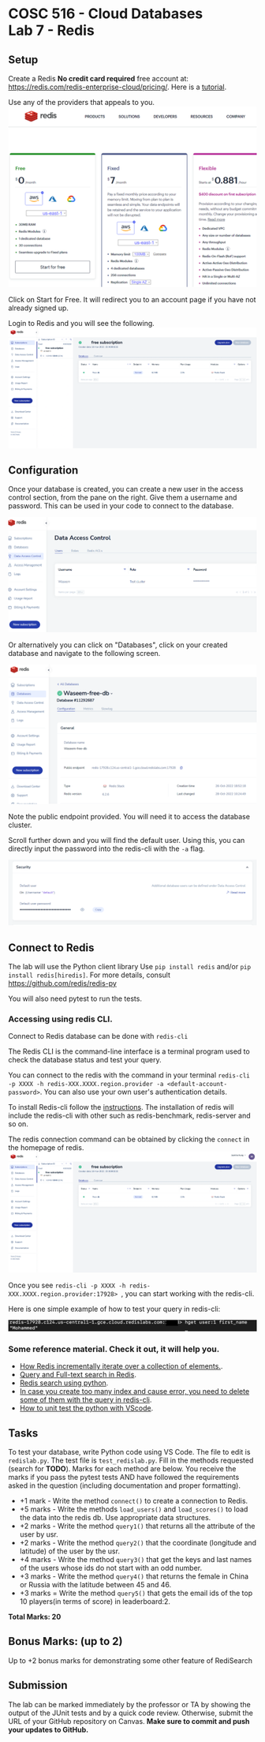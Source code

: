 # COSC 516 - Cloud Databases<br/>Lab 7 - Redis

## Setup


Create a Redis **No credit card required** free account at: https://redis.com/redis-enterprise-cloud/pricing/.
Here is a [tutorial](https://developer.redis.com/create/rediscloud/). 

Use any of the providers that appeals to you.
![image](./img/redis_plans.png)

Click on Start for Free. It will redirect you to an account page if you have not already signed up.

Login to Redis and you will see the following. 
![Redis home page](img/redis-setup3.png)


## Configuration

Once your database is created, you can create a new user in the access control section, from the pane on the right. 
Give them a username and password. This can be used in your code to connect to the database.

![image](./img/access_control_redis.png)

Or alternatively you can click on "Databases", click on your created database and navigate to the following screen.

![image](./img/public_endpoint_redis.png)

Note the public endpoint provided. You will need it to access the database cluster.

Scroll further down and you will find the default user. Using this, you can directly input the password into the redis-cli with the `-a` flag.

![image](./img/default_password.png)


## Connect to Redis


The lab will use the Python client library
Use `pip install redis` and/or `pip install redis[hiredis]`. For more details, consult https://github.com/redis/redis-py

You will also need pytest to run the tests.

### Accessing using redis CLI. 

Connect to Redis database can be done with ```redis-cli``` 

The Redis CLI is the command-line interface is a terminal program used to check the database status and test your query. 

You can connect to the redis with the command in your terminal ```redis-cli -p XXXX -h redis-XXX.XXXX.region.provider -a <default-account-password>```. You can also use your own user's authentication details.



To install Redis-cli follow the [instructions](https://redis.io/docs/getting-started/installation/install-redis-on-mac-os/). 
The installation of redis will include the redis-cli with other such as redis-benchmark, redis-server and so on.

The redis connection command can be obtained by clicking the ```connect``` in the homepage of redis.
![Redis-cli command](img/Redis-cli-command.png)

Once you see ```redis-cli -p XXXX -h redis-XXX.XXXX.region.provider:17928> ```, you can start working with the redis-cli.

Here is one simple example of how to test your query in redis-cli:

![Redis-cli example](img/redis-cli.png)


### Some reference material. Check it out, it will help you.
- [How Redis incrementally iterate over a collection of elements.](https://redis.io/commands/scan/).
- [Query and Full-text search in Redis](https://www.youtube.com/watch?v=infTV4ifNZY).
- [Redis search using python](https://www.youtube.com/watch?v=UhnEyMDWuyI).
- [In case you create too many index and cause error, you need to delete some of them with the query in redis-cli](https://redis.io/commands/ft.dropindex/).
- [How to unit test the python with VScode](https://www.youtube.com/watch?v=ucjRpS7WCPA).

## Tasks

To test your database, write Python code using VS Code. The file to edit is `redislab.py`.  The test file is `test_redislab.py`.  Fill in the methods requested (search for **TODO**).  Marks for each method are below.  You receive the marks if you pass the pytest tests AND have followed the requirements asked in the question (including documentation and proper formatting).

- +1 mark - Write the method `connect()` to create a connection to Redis. 
- +5 marks - Write the methods `load_users()` and `load_scores()` to load the data into the redis db. Use appropriate data structures.
- +2 marks - Write the method `query1()` that returns all the attribute of the user by usr. 
- +2 marks - Write the method `query2()` that  the coordinate (longitude and latitude) of the user by the usr.
- +4 marks - Write the method `query3()` that get the keys and last names of the users whose ids do not start with an odd number.
- +3 marks - Write the method `query4()` that returns the female in China or Russia with the latitude between 45 and 46.
- +3 marks = Write the method `query5()` that gets the email ids of the top 10 players(in terms of score) in leaderboard:2.

**Total Marks: 20**

## Bonus Marks: (up to 2)

Up to +2 bonus marks for demonstrating some other feature of RediSearch

## Submission

The lab can be marked immediately by the professor or TA by showing the output of the JUnit tests and by a quick code review.  Otherwise, submit the URL of your GitHub repository on Canvas. **Make sure to commit and push your updates to GitHub.**

